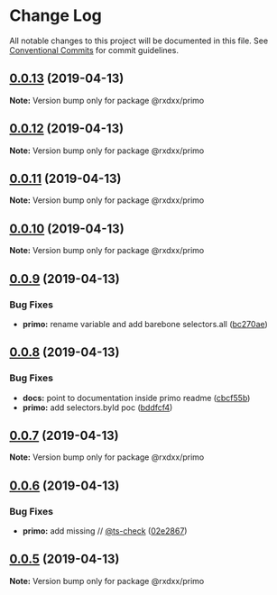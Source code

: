 # Change Log

All notable changes to this project will be documented in this file.
See [Conventional Commits](https://conventionalcommits.org) for commit guidelines.

## [0.0.13](https://github.com/elcoosp/rxdxx/compare/v0.0.12...v0.0.13) (2019-04-13)

**Note:** Version bump only for package @rxdxx/primo





## [0.0.12](https://github.com/elcoosp/rxdxx/compare/v0.0.11...v0.0.12) (2019-04-13)

**Note:** Version bump only for package @rxdxx/primo





## [0.0.11](https://github.com/elcoosp/rxdxx/compare/v0.0.4...v0.0.11) (2019-04-13)

**Note:** Version bump only for package @rxdxx/primo





## [0.0.10](https://github.com/elcoosp/rxdxx/compare/v0.0.9...v0.0.10) (2019-04-13)

**Note:** Version bump only for package @rxdxx/primo





## [0.0.9](https://github.com/elcoosp/rxdxx/compare/v0.0.8...v0.0.9) (2019-04-13)


### Bug Fixes

* **primo:** rename variable and add barebone selectors.all ([bc270ae](https://github.com/elcoosp/rxdxx/commit/bc270ae))





## [0.0.8](https://github.com/elcoosp/rxdxx/compare/v0.0.7...v0.0.8) (2019-04-13)


### Bug Fixes

* **docs:** point to documentation inside primo readme ([cbcf55b](https://github.com/elcoosp/rxdxx/commit/cbcf55b))
* **primo:** add selectors.byId poc ([bddfcf4](https://github.com/elcoosp/rxdxx/commit/bddfcf4))





## [0.0.7](https://github.com/elcoosp/rxdxx/compare/v0.0.6...v0.0.7) (2019-04-13)

**Note:** Version bump only for package @rxdxx/primo





## [0.0.6](https://github.com/elcoosp/rxdxx/compare/v0.0.5...v0.0.6) (2019-04-13)


### Bug Fixes

* **primo:** add missing // [@ts-check](https://github.com/ts-check) ([02e2867](https://github.com/elcoosp/rxdxx/commit/02e2867))





## [0.0.5](https://github.com/elcoosp/rxdxx/compare/v0.0.4...v0.0.5) (2019-04-13)

**Note:** Version bump only for package @rxdxx/primo
